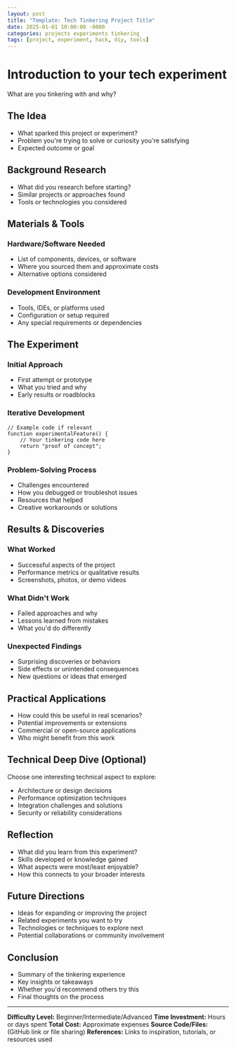 ```yaml
---
layout: post
title: "Template: Tech Tinkering Project Title"
date: 2025-01-01 10:00:00 -0000
categories: projects experiments tinkering
tags: [project, experiment, hack, diy, tools]
---
```


# Introduction to your tech experiment

What are you tinkering with and why?

## The Idea

- What sparked this project or experiment?
- Problem you're trying to solve or curiosity you're satisfying
- Expected outcome or goal

## Background Research

- What did you research before starting?
- Similar projects or approaches found
- Tools or technologies you considered

## Materials & Tools

### Hardware/Software Needed
- List of components, devices, or software
- Where you sourced them and approximate costs
- Alternative options considered

### Development Environment
- Tools, IDEs, or platforms used
- Configuration or setup required
- Any special requirements or dependencies

## The Experiment

### Initial Approach
- First attempt or prototype
- What you tried and why
- Early results or roadblocks

### Iterative Development
```code
// Example code if relevant
function experimentalFeature() {
    // Your tinkering code here
    return "proof of concept";
}
```

### Problem-Solving Process
- Challenges encountered
- How you debugged or troubleshot issues
- Resources that helped
- Creative workarounds or solutions

## Results & Discoveries

### What Worked
- Successful aspects of the project
- Performance metrics or qualitative results
- Screenshots, photos, or demo videos

### What Didn't Work
- Failed approaches and why
- Lessons learned from mistakes
- What you'd do differently

### Unexpected Findings
- Surprising discoveries or behaviors
- Side effects or unintended consequences
- New questions or ideas that emerged

## Practical Applications

- How could this be useful in real scenarios?
- Potential improvements or extensions
- Commercial or open-source applications
- Who might benefit from this work

## Technical Deep Dive (Optional)

Choose one interesting technical aspect to explore:
- Architecture or design decisions
- Performance optimization techniques
- Integration challenges and solutions
- Security or reliability considerations

## Reflection

- What did you learn from this experiment?
- Skills developed or knowledge gained
- What aspects were most/least enjoyable?
- How this connects to your broader interests

## Future Directions

- Ideas for expanding or improving the project
- Related experiments you want to try
- Technologies or techniques to explore next
- Potential collaborations or community involvement

## Conclusion

- Summary of the tinkering experience
- Key insights or takeaways
- Whether you'd recommend others try this
- Final thoughts on the process

---

**Difficulty Level:** Beginner/Intermediate/Advanced
**Time Investment:** Hours or days spent
**Total Cost:** Approximate expenses
**Source Code/Files:** (GitHub link or file sharing)
**References:** Links to inspiration, tutorials, or resources used